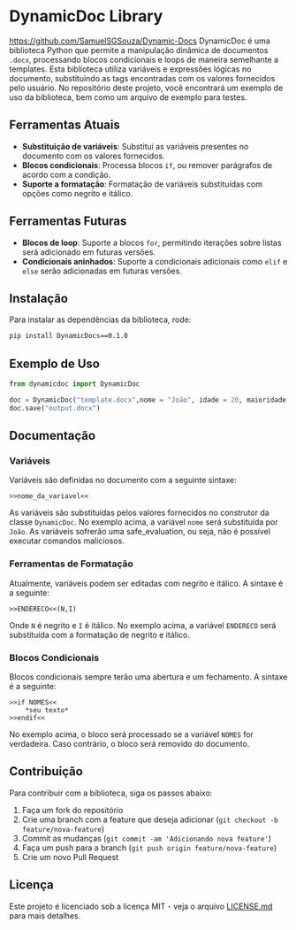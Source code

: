 # DynamicDoc Library
https://github.com/SamuelSGSouza/Dynamic-Docs
DynamicDoc é uma biblioteca Python que permite a manipulação dinâmica de documentos `.docx`, processando blocos condicionais e loops de maneira semelhante a templates. Esta biblioteca utiliza variáveis e expressões lógicas no documento, substituindo as tags encontradas com os valores fornecidos pelo usuário. No repositório deste projeto, você encontrará um exemplo de uso da biblioteca, bem como um arquivo de exemplo para testes.

## Ferramentas Atuais

- **Substituição de variáveis**: Substitui as variáveis presentes no documento com os valores fornecidos.
- **Blocos condicionais**: Processa blocos `if`, ou remover parágrafos de acordo com a condição.
- **Suporte a formatação**: Formatação de variáveis substituídas com opções como negrito e itálico.

## Ferramentas Futuras 

- **Blocos de loop**: Suporte a blocos `for`, permitindo iterações sobre listas será adicionado em futuras versões.
- **Condicionais aninhados**: Suporte a condicionais adicionais como `elif` e `else` serão adicionadas em futuras versões.

## Instalação

Para instalar as dependências da biblioteca, rode:

```bash
pip install DynamicDocs==0.1.0
```

## Exemplo de Uso

```python
from dynamicdoc import DynamicDoc

doc = DynamicDoc("template.docx",nome = "João", idade = 20, maioridade = True)
doc.save("output.docx")
```

## Documentação

### Variáveis

Variáveis são definidas no documento com a seguinte sintaxe:

```
>>nome_da_variavel<<
```
As variáveis são substituídas pelos valores fornecidos no construtor da classe `DynamicDoc`. No exemplo acima, a variável `nome` será substituída por `João`.
As variáveis sofrerão uma safe_evaluation, ou seja, não é possível executar comandos maliciosos.

### Ferramentas de Formatação

Atualmente, variáveis podem ser editadas com negrito e itálico. A sintaxe é a seguinte:

```
>>ENDERECO<<(N,I)
```

Onde `N` é negrito e `I` é itálico. No exemplo acima, a variável `ENDERECO` será substituída com a formatação de negrito e itálico.

### Blocos Condicionais

Blocos condicionais sempre terão uma abertura e um fechamento. A sintaxe é a seguinte:

```
>>if NOMES<<
    *seu texto*
>>endif<<
```

No exemplo acima, o bloco será processado se a variável `NOMES` for verdadeira. Caso contrário, o bloco será removido do documento.

## Contribuição

Para contribuir com a biblioteca, siga os passos abaixo:

1. Faça um fork do repositório
2. Crie uma branch com a feature que deseja adicionar (`git checkout -b feature/nova-feature`)
3. Commit as mudanças (`git commit -am 'Adicionando nova feature'`)
4. Faça um push para a branch (`git push origin feature/nova-feature`)
5. Crie um novo Pull Request

## Licença

Este projeto é licenciado sob a licença MIT - veja o arquivo [LICENSE.md](LICENSE.md) para mais detalhes.
```




